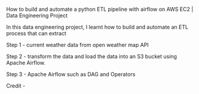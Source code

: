 How to build and automate a python ETL pipeline with airflow on AWS EC2 | Data Engineering Project

In this data engineering project, I learnt how to build and automate an ETL process that can extract 

Step 1 - current weather data from open weather map API

Step 2 - transform the data and load the data into an S3 bucket using Apache Airflow. 

Step 3 - Apache Airflow such as DAG and Operators 







Credit - 
